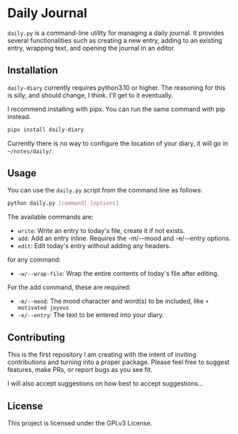 # Daily Journal

`daily.py` is a command-line utility for managing a daily journal. It provides several functionalities
such as creating a new entry, adding to an existing entry, wrapping text, and opening the journal in
an editor.

## Installation

`daily-diary` currently requires python3.10 or higher. The reasoning for this is silly, and should
change, I think. I'll get to it eventually.

I recommend installing with pipx. You can run the same command with pip instead.
```bash
pipx install daily-diary
```
Currently there is no way to configure the location of your diary, it will go in `~/notes/daily/`.

## Usage

You can use the `daily.py` script from the command line as follows:

```bash
python daily.py [command] [options]
```
The available commands are:

- `write`: Write an entry to today's file, create it if not exists.
- `add`: Add an entry inline. Requires the -m/--mood and -e/--entry options.
- `edit`: Edit today's entry without adding any headers.

for any command:
- `-w/--wrap-file`: Wrap the entire contents of today's file after editing.

For the add command, these are required:
- `-m/--mood`: The mood character and word(s) to be included, like `+ motivated joyous`
- `-e/--entry`: The text to be entered into your diary.

## Contributing
This is the first repository I am creating with the intent of inviting contributions and turning into a proper package. Please feel free to suggest features, make PRs, or report bugs as you see fit.

I will also accept suggestions on how best to accept suggestions...

## License
This project is licensed under the GPLv3 License.

